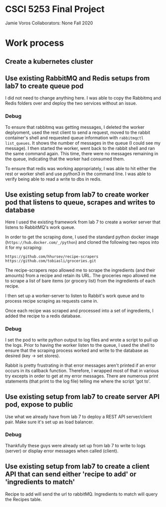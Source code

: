 # CSCI 5253 Final Project
Jamie Voros
Collaborators: None
Fall 2020

# Work process

## Create a kubernetes cluster

## Use existing RabbitMQ and Redis setups from lab7 to create queue pod
I did not need to change anything here. I was able to copy the Rabbitmq and Redis folders over and deploy the two services without an issue.

### Debug
To ensure that rabbitmq was getting messages, I deleted the worker deplyoment, used the rest client to send a request, moved to the rabbit container's shell and requested queue information with `rabbitmqctl list_queues`. It shows the number of messages in the queue (I could see my message). I then started the worker, went back to the rabbit shell and ran the same command again. This time, there were no messages remaining in the queue, indicating that the worker had consumed them.

To ensure that redis was working appropriately, I was able to hit either the rest or worker shell and use python3 in the command line. I was able to verify being able to read a write to dbs in redis.

## Use existing setup from lab7 to create worker pod that listens to queue, scrapes and writes to database
Here I used the existing framework from lab 7 to create a worker server that listens to RabbitMQ's work queue.

In order to get the scraping done, I used the standard python docker image (`https://hub.docker.com/_/python`) and cloned the following two repos into it for my scraping:

```
https://github.com/hhursev/recipe-scrapers
https://github.com/tobiasli/groceries.git
```

The recipe-scrapers repo allowed me to scrape the ingredients (and their amounts) from a recipe and retain its URL. The groceries repo allowed me to scrape a list of bare items (or grocery list) from the ingredients of each recipe.

I then set up a worker-server to listen to Rabbit's work queue and to process recipe scraping as requests came in.

Once each recipe was scraped and processed into a set of ingredients, I added the recipe to a redis database.

### Debug

I set the pod to write python output to log files and wrote a script to pull up the logs. Prior to having the worker listen to the queue, I used the shell to ensure that the scraping process worked and write to the database as desired (key -> set stores).

Rabbit is pretty frustrating in that error messages aren't printed if an error occurs in its callback function. Therefore, I wrapped most of that in various try excepts in order to get at my error messages. There are numerous print statements (that print to the log file) telling me where the script 'got to'.

## Use existing setup from lab7 to create server API pod, expose to public
Use what we already have from lab 7 to deploy a REST API server/client pair. Make sure it's set up as load balancer.

### Debug
Thankfully these guys were already set up from lab 7 to write to logs (server) or display error messages when called (client).

## Use existing setup from lab7 to create a client API that can send either 'recipe to add' or 'ingredients to match'
Recipe to add will send the url to rabbitMQ.
Ingredients to match will query the Recipes table.
